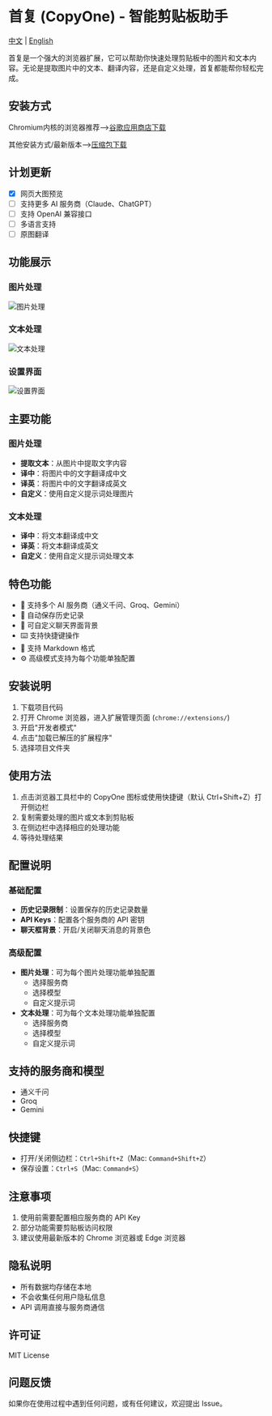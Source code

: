 # 首复 (CopyOne) - 智能剪贴板助手

[中文](README.md) | [English](README_en.md)

首复是一个强大的浏览器扩展，它可以帮助你快速处理剪贴板中的图片和文本内容。无论是提取图片中的文本、翻译内容，还是自定义处理，首复都能帮你轻松完成。

## 安装方式
Chromium内核的浏览器推荐-->[谷歌应用商店下载](https://chromewebstore.google.com/detail/copyone/dceinadggpebpjaphffnfkmldgojblhk?hl=zh-CN)

其他安装方式/最新版本-->[压缩包下载](https://github.com/shopkeeper2020/CopyOne/releases)

## 计划更新
- [x] 网页大图预览
- [ ] 支持更多 AI 服务商（Claude、ChatGPT）
- [ ] 支持 OpenAI 兼容接口
- [ ] 多语言支持
- [ ] 原图翻译

## 功能展示

### 图片处理
![图片处理](screenshots/图片功能展示.png)

### 文本处理
![文本处理](screenshots/文本功能展示.png)

### 设置界面
![设置界面](screenshots/设置页面展示.png)

## 主要功能

### 图片处理
- **提取文本**：从图片中提取文字内容
- **译中**：将图片中的文字翻译成中文
- **译英**：将图片中的文字翻译成英文
- **自定义**：使用自定义提示词处理图片

### 文本处理
- **译中**：将文本翻译成中文
- **译英**：将文本翻译成英文
- **自定义**：使用自定义提示词处理文本

## 特色功能

- 🚀 支持多个 AI 服务商（通义千问、Groq、Gemini）
- 💾 自动保存历史记录
- 🎨 可自定义聊天界面背景
- ⌨️ 支持快捷键操作
- 📝 支持 Markdown 格式
- ⚙️ 高级模式支持为每个功能单独配置

## 安装说明

1. 下载项目代码
2. 打开 Chrome 浏览器，进入扩展管理页面 (`chrome://extensions/`)
3. 开启"开发者模式"
4. 点击"加载已解压的扩展程序"
5. 选择项目文件夹

## 使用方法

1. 点击浏览器工具栏中的 CopyOne 图标或使用快捷键（默认 Ctrl+Shift+Z）打开侧边栏
2. 复制需要处理的图片或文本到剪贴板
3. 在侧边栏中选择相应的处理功能
4. 等待处理结果

## 配置说明

### 基础配置
- **历史记录限制**：设置保存的历史记录数量
- **API Keys**：配置各个服务商的 API 密钥
- **聊天框背景**：开启/关闭聊天消息的背景色

### 高级配置
- **图片处理**：可为每个图片处理功能单独配置
  - 选择服务商
  - 选择模型
  - 自定义提示词
- **文本处理**：可为每个文本处理功能单独配置
  - 选择服务商
  - 选择模型
  - 自定义提示词

## 支持的服务商和模型

- 通义千问
- Groq
- Gemini


## 快捷键

- 打开/关闭侧边栏：`Ctrl+Shift+Z`（Mac: `Command+Shift+Z`）
- 保存设置：`Ctrl+S`（Mac: `Command+S`）

## 注意事项

1. 使用前需要配置相应服务商的 API Key
2. 部分功能需要剪贴板访问权限
3. 建议使用最新版本的 Chrome 浏览器或 Edge 浏览器

## 隐私说明

- 所有数据均存储在本地
- 不会收集任何用户隐私信息
- API 调用直接与服务商通信

## 许可证

MIT License

## 问题反馈

如果你在使用过程中遇到任何问题，或有任何建议，欢迎提出 Issue。
